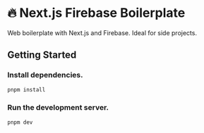 # 🔥 Next.js Firebase Boilerplate

Web boilerplate with Next.js and Firebase. Ideal for side projects.

## Getting Started

### Install dependencies.

```bash
pnpm install
```

### Run the development server.

```bash
pnpm dev
```
